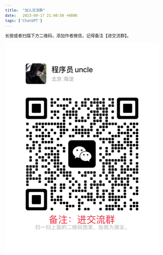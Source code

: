```yaml
---
title:  "加入交流群"
date:   2023-09-17 21:40:50 +0800
tags: ['ChatGPT']
---
```


长按或者扫描下方二维码，添加作者微信，记得备注【进交流群】。

![联系作者](/assets/qr/group_qr.jpg)
